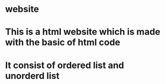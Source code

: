 # website
# This is a html website which is made with the basic of html code
# It consist of ordered list and unorderd list 
